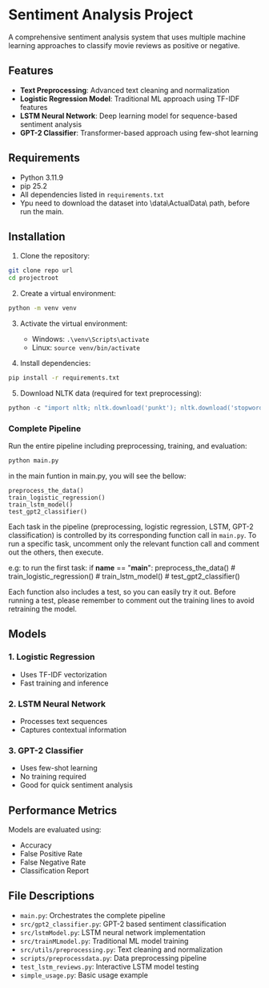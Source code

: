 # Sentiment Analysis Project

A comprehensive sentiment analysis system that uses multiple machine learning approaches to classify movie reviews as positive or negative.

## Features

- **Text Preprocessing**: Advanced text cleaning and normalization
- **Logistic Regression Model**: Traditional ML approach using TF-IDF features
- **LSTM Neural Network**: Deep learning model for sequence-based sentiment analysis
- **GPT-2 Classifier**: Transformer-based approach using few-shot learning

## Requirements

- Python 3.11.9
- pip 25.2
- All dependencies listed in `requirements.txt`
- Ypu need to download the dataset into \data\ActualData\ path, before run the main.

## Installation

1. Clone the repository:
```bash
git clone repo url
cd projectroot
```

2. Create a virtual environment:
```bash
python -m venv venv
```

3. Activate the virtual environment:
   - Windows: `.\venv\Scripts\activate`
   - Linux: `source venv/bin/activate`

4. Install dependencies:
```bash
pip install -r requirements.txt
```

5. Download NLTK data (required for text preprocessing):
```python
python -c "import nltk; nltk.download('punkt'); nltk.download('stopwords'); nltk.download('wordnet'); nltk.download('punkt_tab')"
```

### Complete Pipeline

Run the entire pipeline including preprocessing, training, and evaluation:

```bash
python main.py
```

in the main funtion in main.py, you will see the bellow:
    
    preprocess_the_data()
    train_logistic_regression() 
    train_lstm_model() 
    test_gpt2_classifier()

Each task in the pipeline (preprocessing, logistic regression, LSTM, GPT-2 classification) is controlled by its corresponding function call in `main.py`. To run a specific task, uncomment only the relevant function call and comment out the others, then execute.

e.g:
to run the first task:
if __name__ == "__main__":
    preprocess_the_data()
    # train_logistic_regression() 
    # train_lstm_model() 
    # test_gpt2_classifier()

Each function also includes a test, so you can easily try it out. Before running a test, please remember to comment out the training lines to avoid retraining the model.



## Models

### 1. Logistic Regression
- Uses TF-IDF vectorization
- Fast training and inference

### 2. LSTM Neural Network
- Processes text sequences
- Captures contextual information

### 3. GPT-2 Classifier
- Uses few-shot learning
- No training required
- Good for quick sentiment analysis

## Performance Metrics

Models are evaluated using:
- Accuracy
- False Positive Rate
- False Negative Rate
- Classification Report

## File Descriptions

- `main.py`: Orchestrates the complete pipeline
- `src/gpt2_classifier.py`: GPT-2 based sentiment classification
- `src/lstmModel.py`: LSTM neural network implementation
- `src/trainMLmodel.py`: Traditional ML model training
- `src/utils/preprocessing.py`: Text cleaning and normalization
- `scripts/preprocessdata.py`: Data preprocessing pipeline
- `test_lstm_reviews.py`: Interactive LSTM model testing
- `simple_usage.py`: Basic usage example
